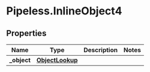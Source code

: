 # Pipeless.InlineObject4

## Properties

Name | Type | Description | Notes
------------ | ------------- | ------------- | -------------
**_object** | [**ObjectLookup**](ObjectLookup.md) |  | 


